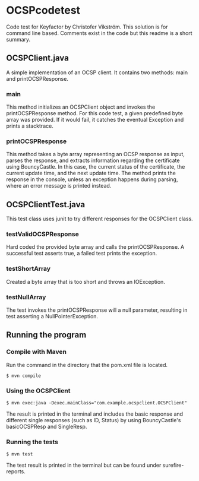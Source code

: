 # OCSPcodetest
Code test for Keyfactor by Christofer Vikström. 
This solution is for command line based. Comments exist in the code but this readme is a short summary.

## OCSPClient.java
A simple implementation of an OCSP client. It contains two methods: main and printOCSPResponse.

### main
This method initializes an OCSPClient object and invokes the printOCSPResponse method. For this code test, a given predefined byte array was provided. If it would fail, it catches the eventual Exception and prints a stacktrace.

### printOCSPResponse
This method takes a byte array representing an OCSP response as input, parses the response, and extracts information regarding the certificate using BouncyCastle. In this case, the current status of the certificate, the current update time, and the next update time. The method prints the response in the console, unless an exception happens during parsing, where an error message is printed instead.

## OCSPClientTest.java
This test class uses junit to try different responses for the OCSPClient class.

### testValidOCSPResponse
Hard coded the provided byte array and calls the printOCSPResponse. A successful test asserts true, a failed test prints the exception.

### testShortArray
Created a byte array that is too short and throws an IOException.

### testNullArray
The test invokes the printOCSPResponse will a null parameter, resulting in test asserting a NullPointerException.


## Running the program

### Compile with Maven
Run the command in the directory that the pom.xml file is located.

    $ mvn compile

### Using the OCSPClient
    $ mvn exec:java -Dexec.mainClass="com.example.ocspclient.OCSPClient"

The result is printed in the terminal and includes the basic response and different single responses (such as ID, Status) by using BouncyCastle's basicOCSPResp and SingleResp. 

### Running the tests
    $ mvn test

The test result is printed in the terminal but can be found under surefire-reports.